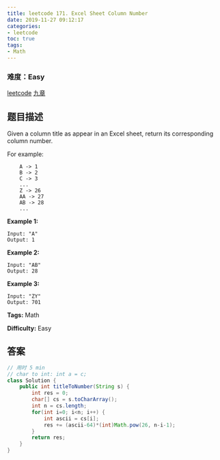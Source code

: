 ```yaml
---
title: leetcode 171. Excel Sheet Column Number
date: 2019-11-27 09:12:17
categories:
- leetcode
toc: true
tags:
- Math
---
```

### 难度：Easy

<a href="https://leetcode.com/problems/excel-sheet-column-number/">leetcode</a>
<a href="https://www.jiuzhang.com/solution/excel-sheet-column-number/">九章</a>
## 题目描述
Given a column title as appear in an Excel sheet, return its corresponding
column number.

For example:
        
        A -> 1
        B -> 2
        C -> 3
        ...
        Z -> 26
        AA -> 27
        AB -> 28 
        ...
    

**Example 1:**
        
    Input: "A"
    Output: 1
    

**Example 2:**
        
    Input: "AB"
    Output: 28
    

**Example 3:**
        
    Input: "ZY"
    Output: 701
    


**Tags:** Math

**Difficulty:** Easy
## 答案
<!--more-->
```java
// 用时 5 min
// char to int: int a = c;
class Solution {
    public int titleToNumber(String s) {
        int res = 0;
        char[] cs = s.toCharArray();
        int n = cs.length;
        for(int i=0; i<n; i++) {
            int ascii = cs[i];
            res += (ascii-64)*(int)Math.pow(26, n-i-1);
        }
        return res;
    }
}
```
